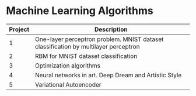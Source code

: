 # Machine Learning Algorithms

| Project | Description |
|----|----|
| 1 | One-layer perceptron problem. MNIST dataset classification by multilayer perceptron |
| 2 | RBM for MNIST dataset classification |
| 3 | Optimization algorithms |
| 4 | Neural networks in art. Deep Dream and Artistic Style |
| 5 | Variational Autoencoder |
